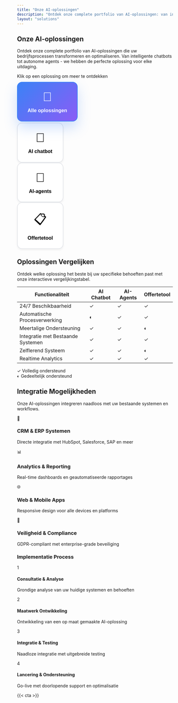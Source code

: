 ```yaml
---
title: "Onze AI-oplossingen"
description: "Ontdek onze complete portfolio van AI-oplossingen: van intelligente chatbots tot autonome agents en slimme offertetools. Kies de perfecte oplossing voor uw bedrijf."
layout: "solutions"
---
```


<!-- Interactive Solutions Hero -->
<section class="py-20 bg-gradient-to-br from-blue-50 via-indigo-50 to-purple-50 overflow-hidden">
<div class="absolute inset-0 bg-grid-pattern opacity-10"></div>
<div class="container mx-auto px-4 sm:px-6 lg:px-8 max-w-7xl relative">
<div class="text-center mb-16">
<h1 class="text-5xl md:text-6xl font-bold text-gray-900 mb-6">
Onze <span class="text-transparent bg-clip-text bg-gradient-to-r from-blue-600 via-purple-600 to-indigo-600">AI-oplossingen</span>
</h1>
<p class="text-xl md:text-2xl text-gray-600 max-w-4xl mx-auto mb-8 leading-relaxed">
Ontdek onze complete portfolio van AI-oplossingen die uw bedrijfsprocessen transformeren en optimaliseren. Van intelligente chatbots tot autonome agents - we hebben de perfecte oplossing voor elke uitdaging.
</p>
<p class="text-lg text-blue-600 font-semibold">Klik op een oplossing om meer te ontdekken</p>
</div>
</div>
</section>

<!-- Interactive Solutions Selector -->
<section class="py-20 bg-white">
<div class="container mx-auto px-4 sm:px-6 lg:px-8 max-w-7xl">
<div class="mb-16">
<div class="flex flex-wrap justify-center gap-6 mb-16">
<button class="solution-btn active" data-solution="all">
<span class="solution-icon">🌟</span>
<span class="solution-label">Alle oplossingen</span>
</button>
<button class="solution-btn" data-solution="chatbot">
<span class="solution-icon">💬</span>
<span class="solution-label">AI chatbot</span>
</button>
<button class="solution-btn" data-solution="agents">
<span class="solution-icon">🤖</span>
<span class="solution-label">AI-agents</span>
</button>
<button class="solution-btn" data-solution="offertetool">
<span class="solution-icon">📋</span>
<span class="solution-label">Offertetool</span>
</button>
</div>
</div>

<!-- Solutions Grid -->
<div id="solutions-container" class="grid grid-cols-1 lg:grid-cols-3 gap-8">
<!-- Solutions will be dynamically populated -->
</div>
</div>
</section>

<!-- Comparison Table -->
<section class="py-20 bg-gradient-to-br from-gray-50 to-blue-50">
<div class="container mx-auto px-4 sm:px-6 lg:px-8 max-w-7xl">
<div class="text-center mb-16">
<h2 class="text-4xl font-bold text-gray-900 mb-6">Oplossingen Vergelijken</h2>
<p class="text-xl text-gray-600 max-w-3xl mx-auto">
Ontdek welke oplossing het beste bij uw specifieke behoeften past met onze interactieve vergelijkingstabel.
</p>
</div>

<div class="bg-white rounded-3xl shadow-xl overflow-hidden">
<div class="overflow-x-auto">
<table class="w-full">
<thead class="bg-gradient-to-r from-blue-500 to-purple-500 text-white">
<tr>
<th class="px-6 py-8 text-left font-semibold text-lg">Functionaliteit</th>
<th class="px-6 py-8 text-center font-semibold text-lg">AI Chatbot</th>
<th class="px-6 py-8 text-center font-semibold text-lg">AI-Agents</th>
<th class="px-6 py-8 text-center font-semibold text-lg">Offertetool</th>
</tr>
</thead>
<tbody class="divide-y divide-gray-200">
<tr class="hover:bg-gray-50 transition-colors">
<td class="px-6 py-6 font-medium text-gray-900">24/7 Beschikbaarheid</td>
<td class="px-6 py-6 text-center">
<span class="text-green-500 text-2xl">✓</span>
</td>
<td class="px-6 py-6 text-center">
<span class="text-green-500 text-2xl">✓</span>
</td>
<td class="px-6 py-6 text-center">
<span class="text-green-500 text-2xl">✓</span>
</td>
</tr>
<tr class="hover:bg-gray-50 transition-colors">
<td class="px-6 py-6 font-medium text-gray-900">Automatische Procesverwerking</td>
<td class="px-6 py-6 text-center">
<span class="text-orange-500 text-2xl">◐</span>
</td>
<td class="px-6 py-6 text-center">
<span class="text-green-500 text-2xl">✓</span>
</td>
<td class="px-6 py-6 text-center">
<span class="text-green-500 text-2xl">✓</span>
</td>
</tr>
<tr class="hover:bg-gray-50 transition-colors">
<td class="px-6 py-6 font-medium text-gray-900">Meertalige Ondersteuning</td>
<td class="px-6 py-6 text-center">
<span class="text-green-500 text-2xl">✓</span>
</td>
<td class="px-6 py-6 text-center">
<span class="text-green-500 text-2xl">✓</span>
</td>
<td class="px-6 py-6 text-center">
<span class="text-orange-500 text-2xl">◐</span>
</td>
</tr>
<tr class="hover:bg-gray-50 transition-colors">
<td class="px-6 py-6 font-medium text-gray-900">Integratie met Bestaande Systemen</td>
<td class="px-6 py-6 text-center">
<span class="text-green-500 text-2xl">✓</span>
</td>
<td class="px-6 py-6 text-center">
<span class="text-green-500 text-2xl">✓</span>
</td>
<td class="px-6 py-6 text-center">
<span class="text-green-500 text-2xl">✓</span>
</td>
</tr>
<tr class="hover:bg-gray-50 transition-colors">
<td class="px-6 py-6 font-medium text-gray-900">Zelflerend Systeem</td>
<td class="px-6 py-6 text-center">
<span class="text-green-500 text-2xl">✓</span>
</td>
<td class="px-6 py-6 text-center">
<span class="text-green-500 text-2xl">✓</span>
</td>
<td class="px-6 py-6 text-center">
<span class="text-orange-500 text-2xl">◐</span>
</td>
</tr>
<tr class="hover:bg-gray-50 transition-colors">
<td class="px-6 py-6 font-medium text-gray-900">Realtime Analytics</td>
<td class="px-6 py-6 text-center">
<span class="text-green-500 text-2xl">✓</span>
</td>
<td class="px-6 py-6 text-center">
<span class="text-green-500 text-2xl">✓</span>
</td>
<td class="px-6 py-6 text-center">
<span class="text-green-500 text-2xl">✓</span>
</td>
</tr>
</tbody>
</table>
</div>
</div>

<div class="mt-8 text-center">
<div class="flex justify-center items-center space-x-8 text-sm text-gray-600">
<div class="flex items-center">
<span class="text-green-500 text-xl mr-2">✓</span>
<span>Volledig ondersteund</span>
</div>
<div class="flex items-center">
<span class="text-orange-500 text-xl mr-2">◐</span>
<span>Gedeeltelijk ondersteund</span>
</div>
</div>
</div>
</div>
</section>

<!-- Integration Preview -->
<section class="py-20 bg-white">
<div class="container mx-auto px-4 sm:px-6 lg:px-8 max-w-7xl">
<div class="text-center mb-16">
<h2 class="text-4xl font-bold text-gray-900 mb-6">Integratie Mogelijkheden</h2>
<p class="text-xl text-gray-600 max-w-4xl mx-auto">
Onze AI-oplossingen integreren naadloos met uw bestaande systemen en workflows.
</p>
</div>

<div class="grid grid-cols-1 lg:grid-cols-2 gap-16 items-center">
<div class="space-y-8">
<div class="flex items-center space-x-4">
<div class="w-16 h-16 bg-blue-100 rounded-xl flex items-center justify-center">
<span class="text-blue-600 text-2xl">🔗</span>
</div>
<div>
<h3 class="text-xl font-bold text-gray-900">CRM & ERP Systemen</h3>
<p class="text-gray-600">Directe integratie met HubSpot, Salesforce, SAP en meer</p>
</div>
</div>

<div class="flex items-center space-x-4">
<div class="w-16 h-16 bg-green-100 rounded-xl flex items-center justify-center">
<span class="text-green-600 text-2xl">📊</span>
</div>
<div>
<h3 class="text-xl font-bold text-gray-900">Analytics & Reporting</h3>
<p class="text-gray-600">Real-time dashboards en geautomatiseerde rapportages</p>
</div>
</div>

<div class="flex items-center space-x-4">
<div class="w-16 h-16 bg-purple-100 rounded-xl flex items-center justify-center">
<span class="text-purple-600 text-2xl">🌐</span>
</div>
<div>
<h3 class="text-xl font-bold text-gray-900">Web & Mobile Apps</h3>
<p class="text-gray-600">Responsive design voor alle devices en platforms</p>
</div>
</div>

<div class="flex items-center space-x-4">
<div class="w-16 h-16 bg-orange-100 rounded-xl flex items-center justify-center">
<span class="text-orange-600 text-2xl">🔐</span>
</div>
<div>
<h3 class="text-xl font-bold text-gray-900">Veiligheid & Compliance</h3>
<p class="text-gray-600">GDPR-compliant met enterprise-grade beveiliging</p>
</div>
</div>
</div>

<div class="bg-gradient-to-br from-blue-50 to-purple-50 rounded-3xl p-12">
<h3 class="text-2xl font-bold text-gray-900 mb-6">Implementatie Process</h3>
<div class="space-y-4">
<div class="flex items-center">
<div class="w-8 h-8 bg-gradient-to-r from-blue-500 to-purple-500 rounded-full flex items-center justify-center text-white font-bold text-sm mr-4">1</div>
<div>
<h4 class="font-semibold text-gray-900">Consultatie & Analyse</h4>
<p class="text-gray-600 text-sm">Grondige analyse van uw huidige systemen en behoeften</p>
</div>
</div>

<div class="flex items-center">
<div class="w-8 h-8 bg-gradient-to-r from-blue-500 to-purple-500 rounded-full flex items-center justify-center text-white font-bold text-sm mr-4">2</div>
<div>
<h4 class="font-semibold text-gray-900">Maatwerk Ontwikkeling</h4>
<p class="text-gray-600 text-sm">Ontwikkeling van een op maat gemaakte AI-oplossing</p>
</div>
</div>

<div class="flex items-center">
<div class="w-8 h-8 bg-gradient-to-r from-blue-500 to-purple-500 rounded-full flex items-center justify-center text-white font-bold text-sm mr-4">3</div>
<div>
<h4 class="font-semibold text-gray-900">Integratie & Testing</h4>
<p class="text-gray-600 text-sm">Naadloze integratie met uitgebreide testing</p>
</div>
</div>

<div class="flex items-center">
<div class="w-8 h-8 bg-gradient-to-r from-blue-500 to-purple-500 rounded-full flex items-center justify-center text-white font-bold text-sm mr-4">4</div>
<div>
<h4 class="font-semibold text-gray-900">Lancering & Ondersteuning</h4>
<p class="text-gray-600 text-sm">Go-live met doorlopende support en optimalisatie</p>
</div>
</div>
</div>
</div>
</div>
</div>
</section>

<style>
.bg-grid-pattern {
    background-image: 
        linear-gradient(rgba(59, 130, 246, 0.1) 1px, transparent 1px),
        linear-gradient(90deg, rgba(59, 130, 246, 0.1) 1px, transparent 1px);
    background-size: 20px 20px;
}

.solution-btn {
    display: flex;
    flex-direction: column;
    align-items: center;
    padding: 1.5rem 2rem;
    background: white;
    border: 2px solid #e5e7eb;
    border-radius: 1rem;
    transition: all 0.3s ease;
    cursor: pointer;
    min-width: 150px;
    box-shadow: 0 4px 6px rgba(0, 0, 0, 0.05);
}

.solution-btn:hover {
    border-color: #3b82f6;
    transform: translateY(-4px);
    box-shadow: 0 20px 40px rgba(59, 130, 246, 0.15);
}

.solution-btn.active {
    background: linear-gradient(135deg, #3b82f6, #8b5cf6);
    color: white;
    border-color: #3b82f6;
    transform: translateY(-4px);
    box-shadow: 0 20px 40px rgba(59, 130, 246, 0.25);
}

.solution-icon {
    font-size: 2.5rem;
    margin-bottom: 0.75rem;
}

.solution-label {
    font-size: 1rem;
    font-weight: 600;
    text-align: center;
    line-height: 1.2;
}

.solution-card {
    background: white;
    border-radius: 1.5rem;
    padding: 2.5rem;
    box-shadow: 0 10px 30px rgba(0, 0, 0, 0.1);
    border: 1px solid #e5e7eb;
    transition: all 0.3s ease;
    opacity: 0;
    transform: translateY(20px);
    animation: fadeInUp 0.6s ease forwards;
    height: 100%;
}

.solution-card:hover {
    transform: translateY(-8px);
    box-shadow: 0 25px 50px rgba(0, 0, 0, 0.15);
}

@keyframes fadeInUp {
    to {
        opacity: 1;
        transform: translateY(0);
    }
}

.feature-item {
    display: flex;
    align-items: center;
    padding: 0.75rem;
    margin-bottom: 0.5rem;
    background: #f8fafc;
    border-radius: 0.75rem;
    transition: all 0.3s ease;
}

.feature-item:hover {
    background: #e2e8f0;
    transform: translateX(8px);
}

.feature-icon {
    width: 10px;
    height: 10px;
    background: currentColor;
    border-radius: 50%;
    margin-right: 1rem;
    flex-shrink: 0;
}

.cta-button {
    display: inline-flex;
    align-items: center;
    justify-content: center;
    padding: 1rem 2rem;
    background: linear-gradient(135deg, #3b82f6, #8b5cf6);
    color: white;
    text-decoration: none;
    border-radius: 0.75rem;
    font-weight: 600;
    transition: all 0.3s ease;
    box-shadow: 0 4px 15px rgba(59, 130, 246, 0.3);
}

.cta-button:hover {
    transform: translateY(-2px);
    box-shadow: 0 8px 25px rgba(59, 130, 246, 0.4);
}

.cta-button svg {
    margin-left: 0.5rem;
    width: 1.25rem;
    height: 1.25rem;
}
</style>

<script>
// Solutions data
const solutionsData = {
    chatbot: {
        title: "AI Chatbot",
        subtitle: "24/7 Intelligente Klantenservice",
        icon: "💬",
        color: "purple",
        description: "Revolutioneer uw klantenservice met geavanceerde AI-chatbots die natuurlijke gesprekken voeren, vragen beantwoorden en klanten helpen - 24 uur per dag, 7 dagen per week.",
        features: [
            "Natuurlijke taalverwerking",
            "24/7 beschikbaarheid",
            "Meertalige ondersteuning",
            "CRM & helpdesk integratie",
            "Contextbewuste gesprekken",
            "Automatische escalatie"
        ],
        benefits: [
            { metric: "85%", label: "Minder klantenservice tickets" },
            { metric: "24/7", label: "Continue beschikbaarheid" },
            { metric: "90%", label: "Klanttevredenheid" }
        ],
        useCases: [
            "Veelgestelde vragen beantwoorden",
            "Eerste-lijn klantenservice",
            "Leadgeneratie en kwalificatie",
            "Afspraak planning",
            "Product informatie verstrekken"
        ],
        link: "/oplossingen/ai-chatbot/"
    },
    agents: {
        title: "AI-Agents",
        subtitle: "Autonome Procesautomatisering",
        icon: "🤖",
        color: "cyan",
        description: "Intelligente agents die complexe bedrijfstaken autonoom uitvoeren, van data-analyse tot workflow-automatisering. Zelflerend en zelfstandig handelend.",
        features: [
            "Autonome besluitvorming",
            "Workflow automatisering",
            "Realtime data analyse",
            "Machine learning optimalisatie",
            "Multi-systeem integratie",
            "Zelfverbeterende algoritmen"
        ],
        benefits: [
            { metric: "70%", label: "Procesefficiëntie verbetering" },
            { metric: "95%", label: "Foutreductie" },
            { metric: "3x", label: "Snellere doorlooptijd" }
        ],
        useCases: [
            "Automatische data verwerking",
            "Intelligente documentanalyse",
            "Voorspellende analyses",
            "Workflow optimalisatie",
            "Complexe besluitvorming"
        ],
        link: "/oplossingen/ai-agents/"
    },
    offertetool: {
        title: "Intelligente Offertetool",
        subtitle: "Geautomatiseerde Offerteprocessen",
        icon: "📋",
        color: "green",
        description: "Genereer automatisch professionele, gepersonaliseerde offertes op basis van klantgegevens, marktanalyse en uw bedrijfslogica. Verhoog uw conversiepercentages significant.",
        features: [
            "Automatische offerte generatie",
            "Dynamische prijsberekening",
            "Klant personalisatie",
            "Template management",
            "Goedkeuringsworkflows",
            "Performance tracking"
        ],
        benefits: [
            { metric: "75%", label: "Snellere offertes" },
            { metric: "40%", label: "Hogere conversie" },
            { metric: "60%", label: "Minder administratie" }
        ],
        useCases: [
            "B2B offertes automatiseren",
            "Prijsberekeningen optimaliseren",
            "Klantspecifieke offertes",
            "Goedkeuringsprocessen",
            "Conversie tracking"
        ],
        link: "/oplossingen/offertetool/"
    }
};

// Color themes
const colorThemes = {
    purple: {
        bg: "bg-purple-100",
        text: "text-purple-600",
        gradient: "from-purple-500 to-indigo-500"
    },
    cyan: {
        bg: "bg-cyan-100", 
        text: "text-cyan-600",
        gradient: "from-cyan-500 to-blue-500"
    },
    green: {
        bg: "bg-green-100",
        text: "text-green-600", 
        gradient: "from-green-500 to-emerald-500"
    }
};

// Initialize solutions page
document.addEventListener('DOMContentLoaded', function() {
    const container = document.getElementById('solutions-container');
    const buttons = document.querySelectorAll('.solution-btn');
    
    // Create solution card HTML
    function createSolutionCard(key, solution) {
        const theme = colorThemes[solution.color];
        
        return `
            <div class="solution-card" data-solution="${key}">
                <div class="flex items-center mb-6">
                    <div class="w-20 h-20 ${theme.bg} rounded-2xl flex items-center justify-center mr-6">
                        <span class="text-3xl">${solution.icon}</span>
                    </div>
                    <div>
                        <h3 class="text-2xl font-bold text-gray-900">${solution.title}</h3>
                        <p class="${theme.text} font-medium">${solution.subtitle}</p>
                    </div>
                </div>
                
                <p class="text-gray-600 text-lg mb-8 leading-relaxed">${solution.description}</p>
                
                <div class="mb-8">
                    <h4 class="text-lg font-semibold text-gray-900 mb-4">Kernfuncties:</h4>
                    <div class="space-y-2">
                        ${solution.features.map(feature => `
                            <div class="feature-item">
                                <div class="feature-icon ${theme.text}"></div>
                                <span class="text-sm text-gray-700">${feature}</span>
                            </div>
                        `).join('')}
                    </div>
                </div>
                
                <div class="mb-8">
                    <h4 class="text-lg font-semibold text-gray-900 mb-4">Resultaten:</h4>
                    <div class="grid grid-cols-3 gap-4">
                        ${solution.benefits.map(benefit => `
                            <div class="text-center p-4 bg-gray-50 rounded-lg">
                                <div class="text-2xl font-bold ${theme.text} mb-1">${benefit.metric}</div>
                                <div class="text-xs text-gray-600">${benefit.label}</div>
                            </div>
                        `).join('')}
                    </div>
                </div>
                
                <div class="mt-auto">
                    <a href="${solution.link}" class="cta-button bg-gradient-to-r ${theme.gradient} w-full">
                        Meer Informatie
                        <svg fill="none" stroke="currentColor" viewBox="0 0 24 24">
                            <path stroke-linecap="round" stroke-linejoin="round" stroke-width="2" d="M17 8l4 4m0 0l-4 4m4-4H3"></path>
                        </svg>
                    </a>
                </div>
            </div>
        `;
    }
    
    // Render solutions
    function renderSolutions(filter = 'all') {
        container.innerHTML = '';
        
        Object.entries(solutionsData).forEach(([key, solution]) => {
            if (filter === 'all' || filter === key) {
                const cardHTML = createSolutionCard(key, solution);
                container.insertAdjacentHTML('beforeend', cardHTML);
            }
        });
    }
    
    // Handle button clicks
    buttons.forEach(button => {
        button.addEventListener('click', function() {
            const solution = this.dataset.solution;
            
            // Update active state
            buttons.forEach(btn => btn.classList.remove('active'));
            this.classList.add('active');
            
            // Render filtered solutions
            renderSolutions(solution);
        });
    });
    
    // Initial render
    renderSolutions();
});
</script>

{{< cta >}}
